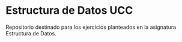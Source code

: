 # Estructura de Datos UCC
Repositorio destinado para los ejercicios planteados en la asignatura Estructura de Datos.
